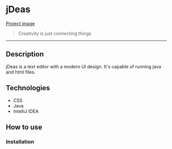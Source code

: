 # jDeas
[Project image](https://drive.google.com/file/d/1k7pC3OJQWPkqezJzvpxzaG4d0-dTsWYu/view?usp=sharing)
> Creativity is just connecting things
---
## Description

jDeas is a text editor with a modern UI design. It's capable of running java and html files.

## Technologies

- CSS
- Java
- IntelliJ IDEA

## How to use
### Installation


